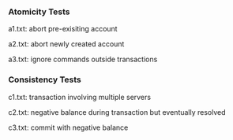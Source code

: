 ### Atomicity Tests
a1.txt: abort pre-exisiting account

a2.txt: abort newly created account

a3.txt: ignore commands outside transactions

### Consistency Tests
c1.txt: transaction involving multiple servers

c2.txt: negative balance during transaction but eventually resolved

c3.txt: commit with negative balance
